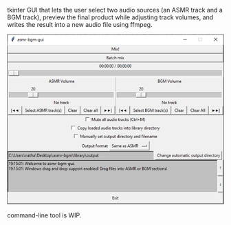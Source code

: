 tkinter GUI that lets the user select two audio sources (an ASMR track and a BGM track), preview the final product while adjusting track volumes, and writes the result into a new audio file using ffmpeg.

![asmr-bgm-gui](220105.png)

command-line tool is WIP.
